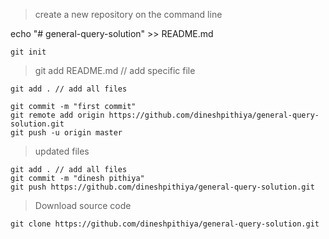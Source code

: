 > create a new repository on the command line

echo "# general-query-solution" >> README.md
```
git init
```

> git add README.md // add specific file
```
git add . // add all files
```

``` 
git commit -m "first commit"
git remote add origin https://github.com/dineshpithiya/general-query-solution.git
git push -u origin master
```

> updated files
```
git add . // add all files
git commit -m "dinesh pithiya"
git push https://github.com/dineshpithiya/general-query-solution.git
```

> Download source code
```
git clone https://github.com/dineshpithiya/general-query-solution.git
```